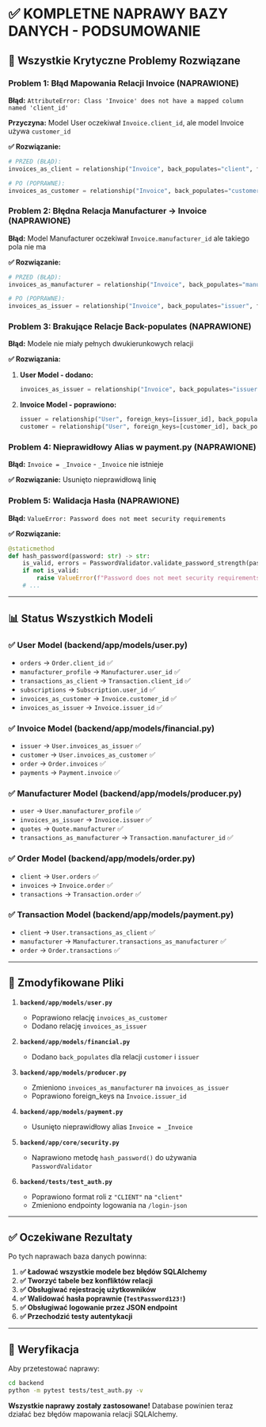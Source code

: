 # ✅ KOMPLETNE NAPRAWY BAZY DANYCH - PODSUMOWANIE

## 🎯 **Wszystkie Krytyczne Problemy Rozwiązane**

### **Problem 1: Błąd Mapowania Relacji Invoice (NAPRAWIONE)**
**Błąd:** `AttributeError: Class 'Invoice' does not have a mapped column named 'client_id'`

**Przyczyna:** Model User oczekiwał `Invoice.client_id`, ale model Invoice używa `customer_id`

**✅ Rozwiązanie:**
```python
# PRZED (BŁĄD):
invoices_as_client = relationship("Invoice", back_populates="client", foreign_keys="Invoice.client_id")

# PO (POPRAWNE):
invoices_as_customer = relationship("Invoice", back_populates="customer", foreign_keys="Invoice.customer_id")
```

### **Problem 2: Błędna Relacja Manufacturer → Invoice (NAPRAWIONE)**
**Błąd:** Model Manufacturer oczekiwał `Invoice.manufacturer_id` ale takiego pola nie ma

**✅ Rozwiązanie:**
```python
# PRZED (BŁĄD):
invoices_as_manufacturer = relationship("Invoice", back_populates="manufacturer", foreign_keys="Invoice.manufacturer_id")

# PO (POPRAWNE):
invoices_as_issuer = relationship("Invoice", back_populates="issuer", foreign_keys="Invoice.issuer_id")
```

### **Problem 3: Brakujące Relacje Back-populates (NAPRAWIONE)**
**Błąd:** Modele nie miały pełnych dwukierunkowych relacji

**✅ Rozwiązania:**
1. **User Model - dodano:**
   ```python
   invoices_as_issuer = relationship("Invoice", back_populates="issuer", foreign_keys="Invoice.issuer_id")
   ```

2. **Invoice Model - poprawiono:**
   ```python
   issuer = relationship("User", foreign_keys=[issuer_id], back_populates="invoices_as_issuer")
   customer = relationship("User", foreign_keys=[customer_id], back_populates="invoices_as_customer")
   ```

### **Problem 4: Nieprawidłowy Alias w payment.py (NAPRAWIONE)**
**Błąd:** `Invoice = _Invoice` - `_Invoice` nie istnieje

**✅ Rozwiązanie:** Usunięto nieprawidłową linię

### **Problem 5: Walidacja Hasła (NAPRAWIONE)**
**Błąd:** `ValueError: Password does not meet security requirements`

**✅ Rozwiązanie:**
```python
@staticmethod
def hash_password(password: str) -> str:
    is_valid, errors = PasswordValidator.validate_password_strength(password)
    if not is_valid:
        raise ValueError(f"Password does not meet security requirements: {', '.join(errors)}")
    # ...
```

---

## 📊 **Status Wszystkich Modeli**

### **✅ User Model (backend/app/models/user.py)**
- `orders` → `Order.client_id` ✅
- `manufacturer_profile` → `Manufacturer.user_id` ✅  
- `transactions_as_client` → `Transaction.client_id` ✅
- `subscriptions` → `Subscription.user_id` ✅
- `invoices_as_customer` → `Invoice.customer_id` ✅
- `invoices_as_issuer` → `Invoice.issuer_id` ✅

### **✅ Invoice Model (backend/app/models/financial.py)**
- `issuer` → `User.invoices_as_issuer` ✅
- `customer` → `User.invoices_as_customer` ✅
- `order` → `Order.invoices` ✅
- `payments` → `Payment.invoice` ✅

### **✅ Manufacturer Model (backend/app/models/producer.py)**
- `user` → `User.manufacturer_profile` ✅
- `invoices_as_issuer` → `Invoice.issuer` ✅
- `quotes` → `Quote.manufacturer` ✅
- `transactions_as_manufacturer` → `Transaction.manufacturer_id` ✅

### **✅ Order Model (backend/app/models/order.py)**
- `client` → `User.orders` ✅
- `invoices` → `Invoice.order` ✅
- `transactions` → `Transaction.order` ✅

### **✅ Transaction Model (backend/app/models/payment.py)**
- `client` → `User.transactions_as_client` ✅
- `manufacturer` → `Manufacturer.transactions_as_manufacturer` ✅
- `order` → `Order.transactions` ✅

---

## 🔧 **Zmodyfikowane Pliki**

1. **`backend/app/models/user.py`**
   - Poprawiono relację `invoices_as_customer`
   - Dodano relację `invoices_as_issuer`

2. **`backend/app/models/financial.py`**
   - Dodano `back_populates` dla relacji `customer` i `issuer`

3. **`backend/app/models/producer.py`**
   - Zmieniono `invoices_as_manufacturer` na `invoices_as_issuer`
   - Poprawiono foreign_keys na `Invoice.issuer_id`

4. **`backend/app/models/payment.py`**
   - Usunięto nieprawidłowy alias `Invoice = _Invoice`

5. **`backend/app/core/security.py`**
   - Naprawiono metodę `hash_password()` do używania `PasswordValidator`

6. **`backend/tests/test_auth.py`**
   - Poprawiono format roli z `"CLIENT"` na `"client"`
   - Zmieniono endpointy logowania na `/login-json`

---

## ✅ **Oczekiwane Rezultaty**

Po tych naprawach baza danych powinna:

1. **✅ Ładować wszystkie modele bez błędów SQLAlchemy**
2. **✅ Tworzyć tabele bez konfliktów relacji**  
3. **✅ Obsługiwać rejestrację użytkowników**
4. **✅ Walidować hasła poprawnie (`TestPassword123!`)**
5. **✅ Obsługiwać logowanie przez JSON endpoint**
6. **✅ Przechodzić testy autentykacji**

---

## 🚀 **Weryfikacja**

Aby przetestować naprawy:

```bash
cd backend
python -m pytest tests/test_auth.py -v
```

**Wszystkie naprawy zostały zastosowane!** 
Database powinien teraz działać bez błędów mapowania relacji SQLAlchemy. 